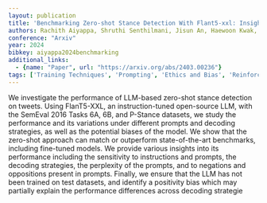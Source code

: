 ```yaml
---
layout: publication
title: 'Benchmarking Zero-shot Stance Detection With Flant5-xxl: Insights From Training Data, Prompting, And Decoding Strategies Into Its Near-sota Performance'
authors: Rachith Aiyappa, Shruthi Senthilmani, Jisun An, Haewoon Kwak, Yong-yeol Ahn
conference: "Arxiv"
year: 2024
bibkey: aiyappa2024benchmarking
additional_links:
  - {name: "Paper", url: "https://arxiv.org/abs/2403.00236"}
tags: ['Training Techniques', 'Prompting', 'Ethics and Bias', 'Reinforcement Learning']
---
```

We investigate the performance of LLM-based zero-shot stance detection on
tweets. Using FlanT5-XXL, an instruction-tuned open-source LLM, with the
SemEval 2016 Tasks 6A, 6B, and P-Stance datasets, we study the performance and
its variations under different prompts and decoding strategies, as well as the
potential biases of the model. We show that the zero-shot approach can match or
outperform state-of-the-art benchmarks, including fine-tuned models. We provide
various insights into its performance including the sensitivity to instructions
and prompts, the decoding strategies, the perplexity of the prompts, and to
negations and oppositions present in prompts. Finally, we ensure that the LLM
has not been trained on test datasets, and identify a positivity bias which may
partially explain the performance differences across decoding strategie
